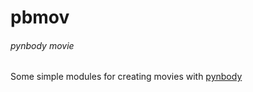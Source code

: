 # pbmov
###### pynbody movie

Some simple modules for creating movies with [pynbody](https://github.com/pynbody/pynbody)
